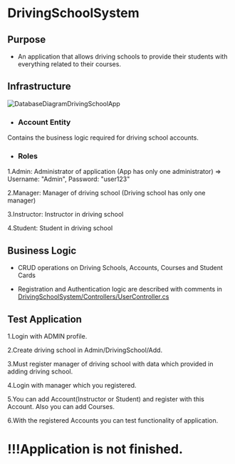 # DrivingSchoolSystem

## Purpose

- An application that allows driving schools to provide their students with everything related to their courses.

## Infrastructure

![DatabaseDiagramDrivingSchoolApp](https://user-images.githubusercontent.com/117441759/207171108-75a6d28e-c6be-43e3-88ac-459aa427178d.PNG)

- ### Account Entity
Contains the business logic required for driving school accounts.

- ### Roles
1.Admin: Administrator of application (App has only one administrator) => Username: "Admin", Password: "user123"

2.Manager: Manager of driving school (Driving school has only one manager)

3.Instructor: Instructor in driving school

4.Student: Student in driving school

## Business Logic

- CRUD operations on Driving Schools, Accounts, Courses and Student Cards

- Registration and Authentication logic are described with comments in [DrivingSchoolSystem/Controllers/UserController.cs](https://github.com/Zahari-V/DrivingSchoolSystem/blob/master/DrivingSchoolSystem/Controllers/UserController.cs)

## Test Application

1.Login with ADMIN profile.

2.Create driving school in Admin/DrivingSchool/Add.

3.Must register manager of driving school with data which provided in adding driving school.

4.Login with manager which you registered.

5.You can add Account(Instructor or Student) and register with this Account. Also you can add Courses.

6.With the registered Accounts you can test functionality of application.

# !!!Application is not finished.